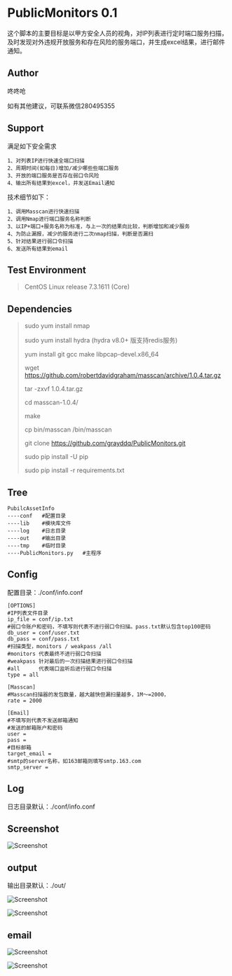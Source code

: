 # PublicMonitors 0.1

这个脚本的主要目标是以甲方安全人员的视角，对IP列表进行定时端口服务扫描，及时发现对外违规开放服务和存在风险的服务端口，并生成excel结果，进行邮件通知。

## Author ##

咚咚呛 

如有其他建议，可联系微信280495355

## Support ##

满足如下安全需求

	1、对列表IP进行快速全端口扫描
	2、周期时间(如每日)增加/减少哪些些端口服务
	3、开放的端口服务是否存在弱口令风险
	4、输出所有结果到excel，并发送Email通知

技术细节如下：

	1、调用Masscan进行快速扫描
	2、调用Nmap进行端口服务名称判断
	3、以IP+端口+服务名称为标准，与上一次的结果向比较，判断增加和减少服务
	4、为防止漏报，减少的服务进行二次nmap扫描，判断是否漏扫
	5、针对结果进行弱口令扫描
	6、发送所有结果到email

## Test Environment ##

>CentOS Linux release 7.3.1611 (Core)

## Dependencies ##
> sudo yum install nmap
>
> sudo yum install hydra (hydra v8.0+ 版支持redis服务)
> 
> yum install git gcc make libpcap-devel.x86_64
> 
> wget https://github.com/robertdavidgraham/masscan/archive/1.0.4.tar.gz
> 
> tar -zxvf 1.0.4.tar.gz
> 
> cd masscan-1.0.4/
> 
> make
>
> cp bin/masscan /bin/masscan
>
> git clone https://github.com/grayddq/PublicMonitors.git
> 
> sudo pip install -U pip
>
> sudo pip install -r requirements.txt

## Tree ##

	PubilcAssetInfo
	----conf   #配置目录
	----lib    #模块库文件
	----log    #日志目录
	----out    #输出目录
	----tmp    #临时目录
	----PublicMonitors.py   #主程序
	

## Config ##

配置目录：./conf/info.conf

	[OPTIONS]
	#IP列表文件目录
	ip_file = conf/ip.txt
	#弱口令账户和密码，不填写则代表不进行弱口令扫描。pass.txt默认包含top100密码
	db_user = conf/user.txt
	db_pass = conf/pass.txt
	#扫描类型，monitors / weakpass /all
	#monitors 代表最终不进行弱口令扫描
	#weakpass 针对最后的一次扫描结果进行弱口令扫描
	#all      代表端口监听后进行弱口令扫描
	type = all
	
	[Masscan]
	#Masscan扫描器的发包数量，越大越快但漏扫量越多，1M～=2000，
	rate = 2000
	
	[Email]
	#不填写则代表不发送邮箱通知
	#发送的邮箱账户和密码
	user = 
	pass = 
	#目标邮箱
	target_email = 
	#smtp的server名称，如163邮箱则填写smtp.163.com
	smtp_server = 

## Log ##

日志目录默认：./conf/info.conf


## Screenshot ##

![Screenshot](pic/111.png)

## output ##

输出目录默认：./out/

![Screenshot](pic/444.png)

![Screenshot](pic/555.png)

## email ##

![Screenshot](pic/222.png)

![Screenshot](pic/333.png)
